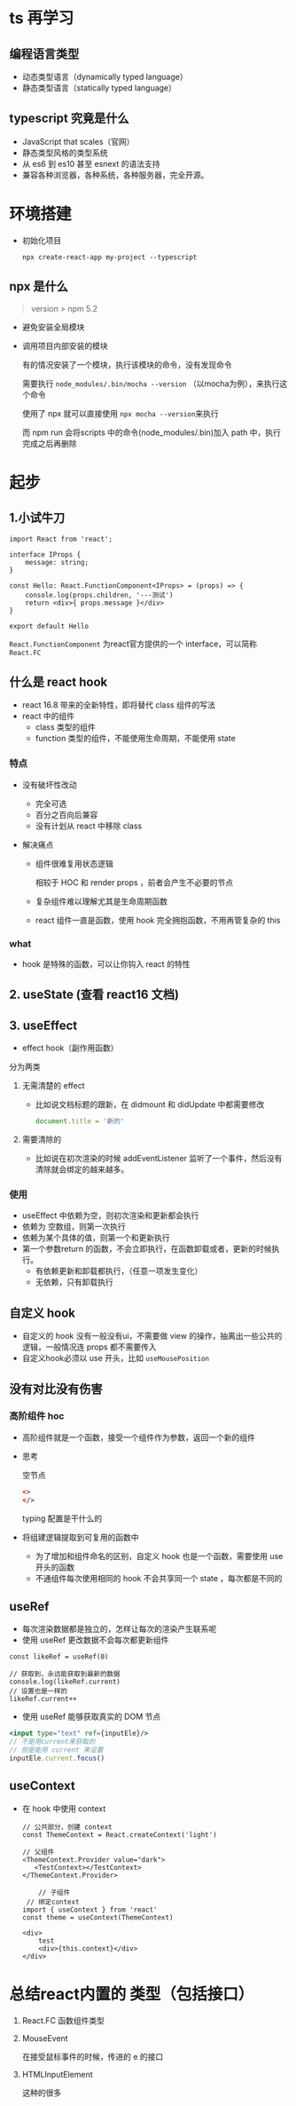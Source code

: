 # ts 再学习

## 编程语言类型

* 动态类型语言（dynamically typed language）
* 静态类型语言（statically typed language）

## typescript 究竟是什么

* JavaScript that scales（官网）
* 静态类型风格的类型系统
* 从 es6 到 es10 甚至 esnext 的语法支持
* 兼容各种浏览器，各种系统，各种服务器，完全开源。

# 环境搭建

* 初始化项目

  ```shell
  npx create-react-app my-project --typescript
  ```

## npx 是什么

>  version > npm 5.2

* 避免安装全局模块

* 调用项目内部安装的模块

  有的情况安装了一个模块，执行该模块的命令，没有发现命令

  需要执行 `node_modules/.bin/mocha --version` （以mocha为例），来执行这个命令

  使用了 npx 就可以直接使用 `npx mocha --version`来执行

  而 npm run 会将scripts 中的命令(node_modules/.bin)加入 path 中，执行完成之后再删除

# 起步

## 1.小试牛刀

```tsx
import React from 'react';

interface IProps {
    message: string;
}

const Hello: React.FunctionComponent<IProps> = (props) => {
    console.log(props.children, '---测试')
    return <div>{ props.message }</div>
}

export default Hello
```

`React.FunctionComponent` 为react官方提供的一个 interface，可以简称 `React.FC`

## 什么是 react hook

* react 16.8 带来的全新特性，即将替代 class 组件的写法
* react 中的组件
  * class 类型的组件
  * function 类型的组件，不能使用生命周期，不能使用 state 

### 特点

* 没有破坏性改动

  * 完全可选
  * 百分之百向后兼容
  * 没有计划从 react 中移除 class

* 解决痛点

  * 组件很难复用状态逻辑

    相较于 HOC 和 render props ，前者会产生不必要的节点

  * 复杂组件难以理解尤其是生命周期函数

  * react 组件一直是函数，使用 hook 完全拥抱函数，不用再管复杂的 this

### what

* hook 是特殊的函数，可以让你钩入 react 的特性

## 2. useState (查看 react16 文档)

## 3. useEffect

* effect hook（副作用函数）

分为两类

1. 无需清楚的 effect

   * 比如说文档标题的跟新，在 didmount 和 didUpdate 中都需要修改

     ```js
     document.title = '新的'
     ```

2. 需要清除的

   * 比如说在初次渲染的时候 addEventListener 监听了一个事件，然后没有清除就会绑定的越来越多。

### 使用

* useEffect 中依赖为空，则初次渲染和更新都会执行
* 依赖为 空数组，则第一次执行
* 依赖为某个具体的值，则第一个和更新执行
* 第一个参数return 的函数，不会立即执行，在函数卸载或者，更新的时候执行。
  * 有依赖更新和卸载都执行，（任意一项发生变化）
  * 无依赖，只有卸载执行

## 自定义 hook

* 自定义的 hook 没有一般没有ui，不需要做 view 的操作，抽离出一些公共的逻辑，一般情况连 props 都不需要传入
* 自定义hook必须以 use 开头，比如 `useMousePosition`

## 没有对比没有伤害

### 高阶组件 hoc

* 高阶组件就是一个函数，接受一个组件作为参数，返回一个新的组件

* 思考

  空节点

  ```html
  <>
  </>
  ```

  typing 配置是干什么的
* 将组建逻辑提取到可复用的函数中
  * 为了增加和组件命名的区别，自定义 hook 也是一个函数，需要使用 use 开头的函数
  * 不通组件每次使用相同的 hook 不会共享同一个 state ，每次都是不同的

## useRef

* 每次渲染数据都是独立的，怎样让每次的渲染产生联系呢
* 使用 useRef 更改数据不会每次都更新组件

```tsx
const likeRef = useRef(0)

// 获取到，永远能获取到最新的数据
console.log(likeRef.current)
// 设置也是一样的
likeRef.current++
```

* 使用 useRef 能够获取真实的 DOM 节点

```jsx
<input type="text" ref={inputEle}/>
// 不是用current来获取的
// 但是能用 current 来设置
inputEle.current.focus()
```

## useContext

* 在 hook 中使用 context

  ```tsx
  // 公共部分，创建 context
  const ThemeContext = React.createContext('light')
  
  // 父组件
  <ThemeContext.Provider value="dark">
     <TestContext></TestContext>
  </ThemeContext.Provider>
  
      // 子组件
   // 绑定context
  import { useContext } from 'react'
  const theme = useContext(ThemeContext)
   
  <div>
      test
      <div>{this.context}</div>
  </div>
  ```

  



# 总结react内置的 类型（包括接口）

1.  React.FC 函数组件类型

2. MouseEvent 

   在接受鼠标事件的时候，传进的 e 的接口

3. HTMLInputElement 

   这种的很多
